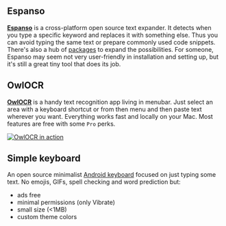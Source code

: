 ## Espanso 
[**Espanso**](https://espanso.org/) is a cross-platform open source text expander. It detects when you type a specific keyword and replaces it with something else. Thus you can avoid typing the same text or prepare commonly used code snippets. There's also a hub of [packages](https://hub.espanso.org/) to expand the possibilities. For someone, Espanso may seem not very user-friendly in installation and setting up, but it's still a great tiny tool that does its job.

## OwlOCR
[**OwlOCR**](https://owlocr.com/) is a handy text recognition app living in menubar. Just select an area with a keyboard shortcut or from then menu and then paste text wherever you want. Everything works fast and locally on your Mac. Most features are free with some `Pro` perks.

[![OwlOCR in action](https://img.youtube.com/vi/WmxWbn52-M8/maxresdefault.jpg)](https://www.youtube.com/watch?v=WmxWbn52-M8 "Click to see OwlOCR in action")

## Simple keyboard
An open source minimalist [Android keyboard](https://play.google.com/store/apps/details?id=rkr.simplekeyboard.inputmethod&hl=en&gl=US) focused on just typing some text. No emojis, GIFs, spell checking and word prediction but:
- ads free
- minimal permissions (only Vibrate)
- small size (<1MB)
- custom theme colors
